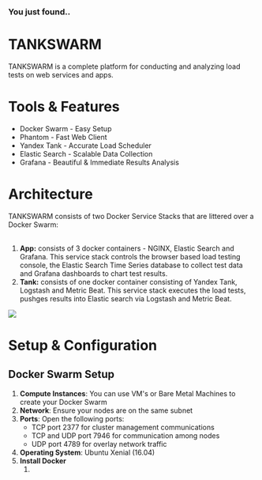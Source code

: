 <h3>You just found..</h3>
<h1>TANKSWARM</h1>
TANKSWARM is a complete platform for conducting and analyzing load tests on web services and apps.

<h1>Tools & Features</h1>
<ul>
  <li>Docker Swarm - Easy Setup</li>
  <li>Phantom - Fast Web Client</li>
  <li>Yandex Tank - Accurate Load Scheduler</li>
  <li>Elastic Search - Scalable Data Collection</li>
  <li>Grafana - Beautiful & Immediate Results Analysis</li> 
</ul>

<h1>Architecture</h1>
TANKSWARM consists of two Docker Service Stacks that are littered over a Docker Swarm:
<br/><br/>
<ol>
  <li><b>App:</b> consists of 3 docker containers - NGINX, Elastic Search and Grafana.  This service stack controls the browser based load testing console, the  Elastic Search Time Series database to collect test data and Grafana dashboards to chart test results.</li>
  <li><b>Tank:</b> consists of one docker container consisting of Yandex Tank, Logstash and Metric Beat.  This service stack executes the load tests, pushges results into Elastic search via Logstash and Metric Beat.</li>
</ol>

<img src="http://github.com/masterlau/tankswarm/blob/architecture.jpg"/>

<h1>Setup & Configuration</h1>
<h2>Docker Swarm Setup</h2>
<ol>
  <li><b>Compute Instances</b>: You can use VM's or Bare Metal Machines to create your Docker Swarm</li>
  <li><b>Network</b>: Ensure your nodes are on the same subnet</li>
  <li><b>Ports</b>: Open the following ports:
     <ul>
       <li>TCP port 2377 for cluster management communications</li>
       <li>TCP and UDP port 7946 for communication among nodes</li>
       <li>UDP port 4789 for overlay network traffic</li>
    </ul>
  </li>
  <li><b>Operating System</b>: Ubuntu Xenial (16.04)</li>
  <li><b>Install Docker</b>
      <ol>
        <li></li>
    </ol>
  </li>
</ol>
